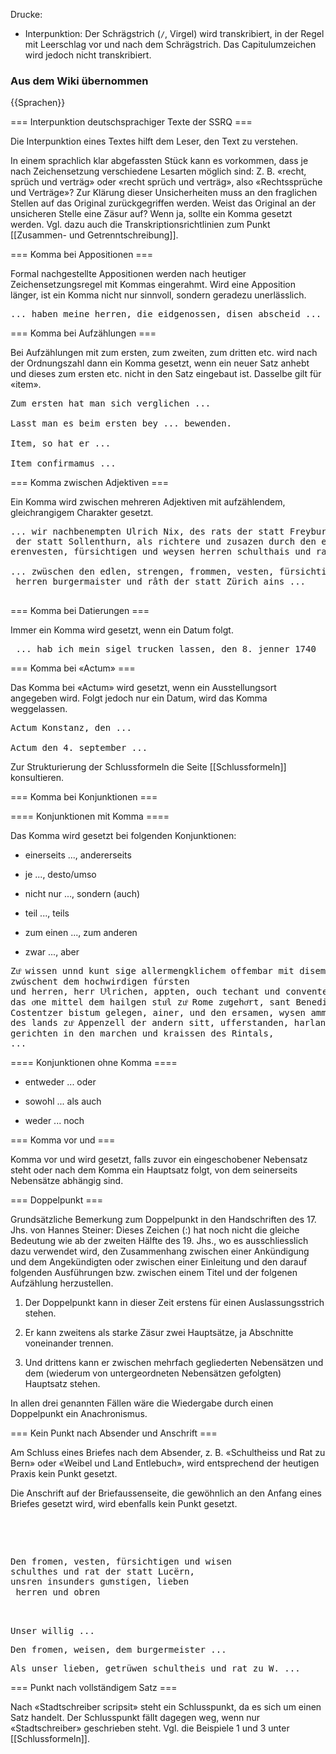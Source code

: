 Drucke:
- Interpunktion: Der Schrägstrich (`/`, Virgel) wird transkribiert, in der Regel mit Leerschlag vor und nach dem
  Schrägstrich. Das Capitulumzeichen wird jedoch nicht transkribiert.

### Aus dem Wiki übernommen
{{Sprachen}}

=== Interpunktion deutschsprachiger Texte der SSRQ === <!--T:1-->

<!--T:2-->
Die Interpunktion eines Textes hilft dem Leser, den Text zu verstehen. 


<!--T:3-->
In einem sprachlich klar abgefassten Stück kann es vorkommen, dass je nach Zeichensetzung verschiedene Lesarten möglich sind: Z. B. «recht, sprüch und verträg» oder «recht sprüch und verträg», also «Rechtssprüche und Verträge»? Zur Klärung dieser Unsicherheiten muss an den fraglichen Stellen auf das Original zurückgegriffen werden. Weist das Original an der unsicheren Stelle eine Zäsur auf? Wenn ja, sollte ein Komma gesetzt werden. Vgl. dazu auch die Transkriptionsrichtlinien zum Punkt [[Zusammen- und Getrenntschreibung]].

=== Komma bei Appositionen === <!--T:4-->

<!--T:5-->
Formal nachgestellte Appositionen werden nach heutiger Zeichensetzungsregel mit Kommas eingerahmt. Wird eine Apposition länger, ist ein Komma nicht nur sinnvoll, sondern geradezu unerlässlich.

<!--T:6-->
<pre>... haben meine herren, die eidgenossen, disen abscheid ... </pre>

=== Komma bei Aufzählungen === <!--T:7-->


Bei Aufzählungen mit zum ersten, zum zweiten, zum dritten etc. wird nach der Ordnungszahl dann ein Komma gesetzt, wenn ein neuer Satz anhebt und dieses zum ersten etc. nicht in den Satz eingebaut ist. Dasselbe gilt für «item».


<pre>Zum ersten hat man sich verglichen ... 

Lasst man es beim ersten bey ... bewenden. 

Item, so hat er ... 

Item confirmamus ... </pre>

=== Komma zwischen Adjektiven === <!--T:13-->

<!--T:14-->
Ein Komma wird zwischen mehreren Adjektiven mit aufzählendem, gleichrangigem Charakter gesetzt.

<!--T:15-->
<pre>
... wir nachbenempten Ulrich Nix, des rats der statt Freyburg, und Conrad Graf,
 der statt Sollenthurn, als richtere und zusazen durch den edlen, strengen, fromen, 
erenvesten, fürsichtigen und weysen herren schulthais und rats der statt Bern ...

... zwüschen den edlen, strengen, frommen, vesten, fürsichtigen, ersammen und wysen
 herren burgermaister und râth der statt Zürich ains ...

</pre>

=== Komma bei Datierungen === <!--T:18-->

<!--T:19-->
Immer ein Komma wird gesetzt, wenn ein Datum folgt.

<!--T:20-->
<pre> ... hab ich mein sigel trucken lassen, den 8. jenner 1740 </pre>

=== Komma bei «Actum» === <!--T:21-->

<!--T:22-->
Das Komma bei «Actum» wird gesetzt, wenn ein Ausstellungsort angegeben wird. Folgt jedoch nur ein Datum, wird das Komma weggelassen.

<!--T:23-->
<pre>
Actum Konstanz, den ...

Actum den 4. september ... 
</pre>

<!--T:25-->
Zur Strukturierung der Schlussformeln  die Seite [[Schlussformeln]] konsultieren.

=== Komma bei Konjunktionen === <!--T:26-->

==== Konjunktionen mit Komma ==== <!--T:27-->

<!--T:28-->
Das Komma wird gesetzt bei folgenden Konjunktionen:

<!--T:29-->
* einerseits ..., andererseits

<!--T:30-->
* je ..., desto/umso

<!--T:31-->
* nicht nur ..., sondern (auch)

<!--T:32-->
* teil ..., teils

<!--T:33-->
* zum einen ..., zum anderen

<!--T:34-->
* zwar ..., aber

<!--T:35-->
<pre>
<lb/>Zuͦ wissen unnd kunt sige allermengklichem offembar mit disem brieff von soͤlicher spenn und jerrung wegen
zwúschent dem hochwirdigen fúrsten
<lb/>und herren, herr Uͦlrichen, appten, ouch techant und convente des wirdigen gotzhus Sant Gallen, 
das oͧne mittel dem hailgen stuͦl zuͦ Rome zuͦgehoͤrt, sant Benedicten ordens, in
<lb/>Costentzer bistum gelegen, ainer, und den ersamen, wysen amman, rautt und gemainen lantlúten
des lands zuͦ Appenzell der andern sitt, ufferstanden, harlangende von den hochen und nidern
<lb/>gerichten in den marchen und kraissen des Rintals, 
...
</pre>

==== Konjunktionen ohne Komma ==== <!--T:36-->

<!--T:37-->
* entweder ... oder

<!--T:38-->
* sowohl ... als auch

<!--T:39-->
* weder ... noch

=== Komma vor und === <!--T:40-->

<!--T:41-->
Komma vor und wird gesetzt, falls zuvor ein eingeschobener Nebensatz steht oder nach dem Komma ein Hauptsatz folgt, von dem seinerseits Nebensätze abhängig sind.

=== Doppelpunkt === <!--T:42-->

<!--T:43-->
Grundsätzliche Bemerkung zum Doppelpunkt in den Handschriften des 17. Jhs. von Hannes Steiner: Dieses Zeichen (:) hat noch nicht die gleiche Bedeutung wie ab der zweiten Hälfte des 19. Jhs., wo es ausschliesslich dazu verwendet wird, den Zusammenhang zwischen einer Ankündigung und dem Angekündigten oder zwischen einer Einleitung und den darauf folgenden Ausführungen bzw. zwischen einem Titel und der folgenen Aufzählung herzustellen. 

<!--T:44-->
1. Der Doppelpunkt kann in dieser Zeit erstens für einen Auslassungsstrich stehen.

<!--T:45-->
2. Er kann zweitens als starke Zäsur zwei Hauptsätze, ja Abschnitte voneinander trennen. 

<!--T:46-->
3. Und drittens kann er zwischen mehrfach gegliederten Nebensätzen und dem (wiederum von untergeordneten Nebensätzen gefolgten) Hauptsatz stehen. 

<!--T:47-->
In allen drei genannten Fällen wäre die Wiedergabe durch einen Doppelpunkt ein Anachronismus.

=== Kein Punkt nach Absender und Anschrift  === <!--T:48-->

<!--T:49-->
Am Schluss eines Briefes nach dem Absender, z. B. «Schultheiss und Rat zu Bern» oder «Weibel und Land Entlebuch», wird entsprechend der heutigen Praxis kein Punkt gesetzt.

<!--T:50-->
Die Anschrift auf der Briefaussenseite, die gewöhnlich an den Anfang eines Briefes gesetzt wird, wird ebenfalls kein Punkt gesetzt.

<!--T:51-->
<pre> 
<pb xml:id="1"/>
<p>
<lb/>Den fromen, vesten, fürsichtigen und wisen 
<lb/>schulthes und rat der statt Lucërn, 
<lb/>unsren insunders guͤnstigen, lieben 
 herren und obren
</p>
<pb xml:id="2" type="original"/>
<lb/>Unser willig ...
</pre>

<!--T:52-->
<pre>
Den fromen, weisen, dem burgermeister ...
</pre>

<!--T:53-->
<pre>
Als unser lieben, getrüwen schultheis und rat zu W. ...
</pre>

=== Punkt nach vollständigem Satz === <!--T:54-->

<!--T:55-->
Nach «Stadtschreiber scripsit» steht ein Schlusspunkt, da es sich um einen Satz handelt. Der Schlusspunkt fällt dagegen weg, wenn nur «Stadtschreiber» geschrieben steht. Vgl. die Beispiele 1 und 3 unter [[Schlussformeln]].
